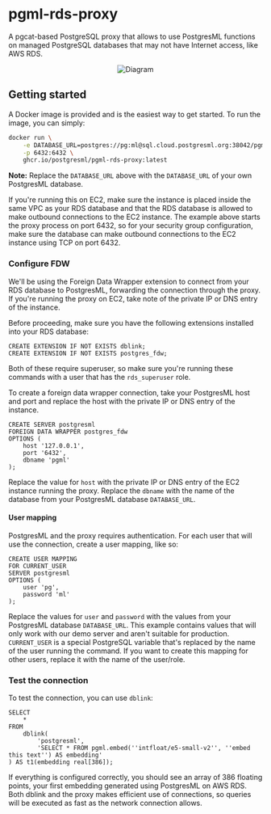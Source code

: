 # pgml-rds-proxy

A pgcat-based PostgreSQL proxy that allows to use PostgresML functions on managed PostgreSQL databases that may not have Internet access, like AWS RDS.

<p align="center">
  <img src="diagram.png" alt="Diagram" />
</p>

## Getting started

A Docker image is provided and is the easiest way to get started. To run the image, you can simply:

```bash
docker run \
    -e DATABASE_URL=postgres://pg:ml@sql.cloud.postgresml.org:38042/pgml \
    -p 6432:6432 \
    ghcr.io/postgresml/pgml-rds-proxy:latest
```

**Note:** Replace the `DATABASE_URL` above with the `DATABASE_URL` of your own PostgresML database.

If you're running this on EC2, make sure the instance is placed inside the same VPC as your RDS database and that the RDS database is allowed to make outbound connections to the EC2 instance.
The example above starts the proxy process on port 6432, so for your security group configuration, make sure the database can make outbound connections to the EC2 instance using TCP on port 6432.

### Configure FDW

We'll be using the Foreign Data Wrapper extension to connect from your RDS database to PostgresML, forwarding the connection through the proxy. If you're running the proxy on EC2, take note of the private IP
or DNS entry of the instance.

Before proceeding, make sure you have the following extensions installed into your RDS database:

```postgresql
CREATE EXTENSION IF NOT EXISTS dblink;
CREATE EXTENSION IF NOT EXISTS postgres_fdw;
```

Both of these require superuser, so make sure you're running these commands with a user that has the `rds_superuser` role.

To create a foreign data wrapper connection, take your PostgresML host and port and replace the host with the private IP or DNS entry of the instance.

```postgresql
CREATE SERVER postgresml
FOREIGN DATA WRAPPER postgres_fdw
OPTIONS (
    host '127.0.0.1',
    port '6432',
    dbname 'pgml'
);
```

Replace the value for `host`  with the private IP or DNS entry of the EC2 instance running the proxy. Replace the `dbname` with the name of the database from your PostgresML database `DATABASE_URL`.

#### User mapping

PostgresML and the proxy requires authentication. For each user that will use the connection, create a user mapping, like so:

```postgresql
CREATE USER MAPPING
FOR CURRENT_USER
SERVER postgresml
OPTIONS (
    user 'pg',
    password 'ml'
);
```

Replace the values for `user` and `password` with the values from your PostgresML database `DATABASE_URL`. This example contains values that will only work with our demo server and aren't suitable for production. `CURRENT_USER` is a special PostgreSQL variable that's replaced by the name of the user running the command. If you want to create this mapping for other users, replace it with the name of the user/role.

### Test the connection

To test the connection, you can use `dblink`:

```
SELECT
    *
FROM
    dblink(
        'postgresml',
        'SELECT * FROM pgml.embed(''intfloat/e5-small-v2'', ''embed this text'') AS embedding'
) AS t1(embedding real[386]);
```

If everything is configured correctly, you should see an array of 386 floating points, your first embedding generated using PostgresML on AWS RDS. Both dblink and the proxy makes efficient use of connections, so queries will be executed as fast as the network connection allows.
